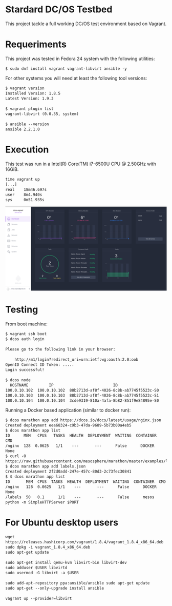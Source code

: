 # Stardard DC/OS Testbed

This project tackle a full working DC/OS test environment based on Vagrant.

# Requeriments

This project was tested in Fedora 24 system with the following utilities:

```
$ sudo dnf install vagrant vagrant-libvirt ansible -y
```
For other systems you will need at least the following tool versions:

```
$ vagrant version
Installed Version: 1.8.5
Latest Version: 1.9.3

$ vagrant plugin list
vagrant-libvirt (0.0.35, system)

$ ansible --version
ansible 2.2.1.0
```

# Execution

This test was run in a Intel(R) Core(TM) i7-6500U CPU @ 2.50GHz with 16GiB.

```
time vagrant up
[...]
real    18m46.697s
user    8m4.940s
sys     0m51.935s
```
![DC/OS Dashboard](https://github.com/javiroman/reproducible-research/blob/master/vagrant-projects/dcos/img/dashboard.png)

# Testing

From boot machine:

```
$ vagrant ssh boot
$ dcos auth login

Please go to the following link in your browser:

    http://m1/login?redirect_uri=urn:ietf:wg:oauth:2.0:oob
OpenID Connect ID Token: .....
Login successful!

$ dcos node
  HOSTNAME         IP                          ID                    
100.0.10.102  100.0.10.102  88b2713d-af8f-4026-8c8b-ab7745f5523c-S0  
100.0.10.103  100.0.10.103  88b2713d-af8f-4026-8c8b-ab7745f5523c-S1  
100.0.10.104  100.0.10.104  3cde9319-810a-4afa-8b82-851f9e84895e-S0 
```

Running a Docker based application (similar to docker run):

```
$ dcos marathon app add https://dcos.io/docs/latest/usage/nginx.json
Created deployment eea68324-c9b3-47da-9689-5b73b00a4eb5
$ dcos marathon app list
ID      MEM   CPUS   TASKS  HEALTH  DEPLOYMENT  WAITING  CONTAINER  CMD                         
/nginx  128  0.0625   1/1    ---       ---      False      DOCKER   None                        
$ curl -O https://raw.githubusercontent.com/mesosphere/marathon/master/examples/labels.json
$ dcos marathon app add labels.json 
Created deployment 2f2d0add-247e-457c-80d3-2c73fec30841
$ $ dcos marathon app list 
ID       MEM  CPUS  TASKS  HEALTH  DEPLOYMENT  WAITING  CONTAINER  CMD                               
/nginx   128  0.0625   1/1    ---       ---      False      DOCKER   None                        
/labels  50   0.1      1/1    ---       ---      False      mesos    python -m SimpleHTTPServer $PORT  
```

# For Ubuntu desktop users

```
wget https://releases.hashicorp.com/vagrant/1.8.4/vagrant_1.8.4_x86_64.deb
sudo dpkg -i vagrant_1.8.4_x86_64.deb
sudo apt-get update

sudo apt-get install qemu-kvm libvirt-bin libvirt-dev
sudo adduser $USER libvirtd
sudo usermod -G libvirt -a $USER

sudo add-apt-repository ppa:ansible/ansible sudo apt-get update         
sudo apt-get --only-upgrade install ansible

vagrant up --provider=libvirt

```

